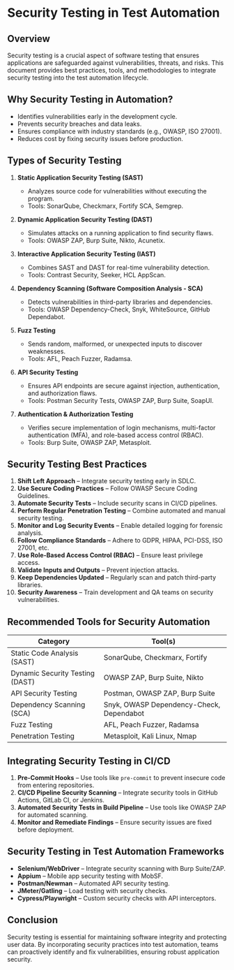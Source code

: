 # Security Testing in Test Automation

## Overview
Security testing is a crucial aspect of software testing that ensures applications are safeguarded against vulnerabilities, threats, and risks. This document provides best practices, tools, and methodologies to integrate security testing into the test automation lifecycle.

## Why Security Testing in Automation?
- Identifies vulnerabilities early in the development cycle.
- Prevents security breaches and data leaks.
- Ensures compliance with industry standards (e.g., OWASP, ISO 27001).
- Reduces cost by fixing security issues before production.

## Types of Security Testing
1. **Static Application Security Testing (SAST)**  
   - Analyzes source code for vulnerabilities without executing the program.
   - Tools: SonarQube, Checkmarx, Fortify SCA, Semgrep.

2. **Dynamic Application Security Testing (DAST)**  
   - Simulates attacks on a running application to find security flaws.
   - Tools: OWASP ZAP, Burp Suite, Nikto, Acunetix.

3. **Interactive Application Security Testing (IAST)**  
   - Combines SAST and DAST for real-time vulnerability detection.
   - Tools: Contrast Security, Seeker, HCL AppScan.

4. **Dependency Scanning (Software Composition Analysis - SCA)**  
   - Detects vulnerabilities in third-party libraries and dependencies.
   - Tools: OWASP Dependency-Check, Snyk, WhiteSource, GitHub Dependabot.

5. **Fuzz Testing**  
   - Sends random, malformed, or unexpected inputs to discover weaknesses.
   - Tools: AFL, Peach Fuzzer, Radamsa.

6. **API Security Testing**  
   - Ensures API endpoints are secure against injection, authentication, and authorization flaws.
   - Tools: Postman Security Tests, OWASP ZAP, Burp Suite, SoapUI.

7. **Authentication & Authorization Testing**  
   - Verifies secure implementation of login mechanisms, multi-factor authentication (MFA), and role-based access control (RBAC).
   - Tools: Burp Suite, OWASP ZAP, Metasploit.

## Security Testing Best Practices
1. **Shift Left Approach** – Integrate security testing early in SDLC.
2. **Use Secure Coding Practices** – Follow OWASP Secure Coding Guidelines.
3. **Automate Security Tests** – Include security scans in CI/CD pipelines.
4. **Perform Regular Penetration Testing** – Combine automated and manual security testing.
5. **Monitor and Log Security Events** – Enable detailed logging for forensic analysis.
6. **Follow Compliance Standards** – Adhere to GDPR, HIPAA, PCI-DSS, ISO 27001, etc.
7. **Use Role-Based Access Control (RBAC)** – Ensure least privilege access.
8. **Validate Inputs and Outputs** – Prevent injection attacks.
9. **Keep Dependencies Updated** – Regularly scan and patch third-party libraries.
10. **Security Awareness** – Train development and QA teams on security vulnerabilities.

## Recommended Tools for Security Automation
| Category | Tool(s) |
|----------|---------|
| Static Code Analysis (SAST) | SonarQube, Checkmarx, Fortify |
| Dynamic Security Testing (DAST) | OWASP ZAP, Burp Suite, Nikto |
| API Security Testing | Postman, OWASP ZAP, Burp Suite |
| Dependency Scanning (SCA) | Snyk, OWASP Dependency-Check, Dependabot |
| Fuzz Testing | AFL, Peach Fuzzer, Radamsa |
| Penetration Testing | Metasploit, Kali Linux, Nmap |

## Integrating Security Testing in CI/CD
1. **Pre-Commit Hooks** – Use tools like `pre-commit` to prevent insecure code from entering repositories.
2. **CI/CD Pipeline Security Scanning** – Integrate security tools in GitHub Actions, GitLab CI, or Jenkins.
3. **Automated Security Tests in Build Pipeline** – Use tools like OWASP ZAP for automated scanning.
4. **Monitor and Remediate Findings** – Ensure security issues are fixed before deployment.

## Security Testing in Test Automation Frameworks
- **Selenium/WebDriver** – Integrate security scanning with Burp Suite/ZAP.
- **Appium** – Mobile app security testing with MobSF.
- **Postman/Newman** – Automated API security testing.
- **JMeter/Gatling** – Load testing with security checks.
- **Cypress/Playwright** – Custom security checks with API interceptors.

## Conclusion
Security testing is essential for maintaining software integrity and protecting user data. By incorporating security practices into test automation, teams can proactively identify and fix vulnerabilities, ensuring robust application security.


